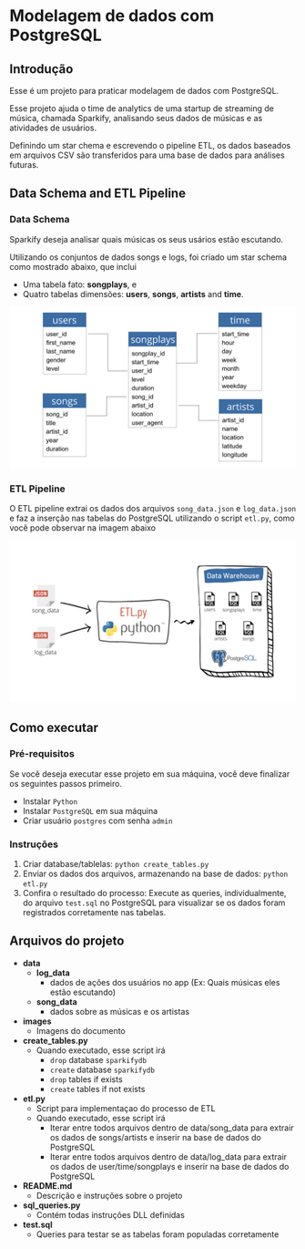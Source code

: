 # Modelagem de dados com PostgreSQL

## Introdução

Esse é um projeto para praticar modelagem de dados com PostgreSQL.

Esse projeto ajuda o time de analytics de uma startup de streaming de música, chamada Sparkify, analisando seus dados de músicas e as atividades de usuários.

Definindo um star chema e escrevendo o pipeline ETL, os dados baseados em arquivos CSV são transferidos para uma base de dados para análises futuras. 

## Data Schema and ETL Pipeline

### Data Schema

Sparkify deseja analisar quais músicas os seus usários estão escutando.

Utilizando os conjuntos de dados songs e logs, foi criado um star schema como mostrado abaixo, que inclui

- Uma tabela fato: **songplays**, e 
- Quatro tabelas dimensões: **users**, **songs**, **artists** and **time**.

![Star Schema](images/star_schema.png)

### ETL Pipeline

O ETL pipeline extrai os dados dos arquivos `song_data.json` e `log_data.json` e faz a inserção nas tabelas do PostgreSQL utilizando o script `etl.py`, como você pode observar na imagem abaixo

![Pipeline ETL](images/Pipeline_ETL.png)

## Como executar

### Pré-requisitos

Se você deseja executar esse projeto em sua máquina, você deve finalizar os seguintes passos primeiro.

- Instalar `Python`
- Instalar `PostgreSQL` em sua máquina
- Criar usuário `postgres` com senha `admin`

### Instruções

1. Criar database/tablelas: `python create_tables.py`
2. Enviar os dados dos arquivos, armazenando na base de dados: `python etl.py`
3. Confira o resultado do processo: Execute as queries, individualmente, do arquivo `test.sql` no PostgreSQL para visualizar se os dados foram registrados corretamente nas tabelas.

## Arquivos do projeto

- **data**
  - **log_data**
    - dados de ações dos usuários no app (Ex: Quais músicas eles estão escutando)
  - **song_data**
    - dados sobre as músicas e os artistas
- **images**
  - Imagens do documento
- **create_tables.py**
  - Quando executado, esse script irá
    - `drop` database `sparkifydb`
    - `create` database `sparkifydb`
    - `drop` tables if exists
    - `create` tables if not exists
- **etl.py**
  - Script para implementaçao do processo de ETL
  - Quando executado, esse script irá 
    - Iterar entre todos arquivos dentro de data/song_data para extrair os dados de songs/artists e inserir na base de dados do PostgreSQL
    - Iterar entre todos arquivos dentro de data/log_data para extrair os dados de user/time/songplays e inserir na base de dados do PostgreSQL
- **README.md**
  - Descrição e instruções sobre o projeto
- **sql_queries.py**
  - Contém todas instruções DLL definidas
- **test.sql**
  - Queries para testar se as tabelas foram populadas corretamente
